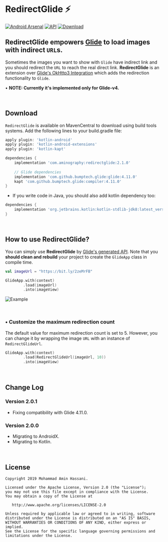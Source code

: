# RedirectGlide :zap:
[![Android Arsenal]( https://img.shields.io/badge/Android%20Arsenal-RedirectGlide-brightgreen.svg?style=flat )](https://android-arsenal.com/details/1/7431)
[![API](https://img.shields.io/badge/API-14%2B-ffaa00.svg?style=flat)](https://android-arsenal.com/api?level=14)
[![Download](https://api.bintray.com/packages/aminography/maven/RedirectGlide/images/download.svg) ](https://bintray.com/aminography/maven/RedirectGlide/_latestVersion)
  
## **RedirectGlide** empowers [Glide][1] to load images with indirect `URL`s.

Sometimes the images you want to show with `Glide` have indirect link and you should redirect the `URL` to reach the real direct link. **RedirectGlide** is an extension over [Glide's OkHttp3 Integration][2] which adds the redirection functionality to `Glide`.

• **NOTE: Currently it's implemented only for Glide-v4.**

<br/>

Download
--------
`RedirectGlide` is available on MavenCentral to download using build tools systems. Add the following lines to your build.gradle file:

```gradle
apply plugin: 'kotlin-android'
apply plugin: 'kotlin-android-extensions'
apply plugin: 'kotlin-kapt'

dependencies {
    implementation 'com.aminography:redirectglide:2.1.0'
    
    // Glide dependencies
    implementation 'com.github.bumptech.glide:glide:4.11.0'
    kapt 'com.github.bumptech.glide:compiler:4.11.0'
}
```

* If you write code in Java, you should also add kotlin dependency too:
```gradle
dependencies {
    implementation 'org.jetbrains.kotlin:kotlin-stdlib-jdk8:latest_version'
}
```

<br/>

How to use RedirectGlide?
--------
  
You can simply use **RedirectGlide** by [Glide's generated API][3]. Note that you **should clean and rebuild** your project to create the `GlideApp` class in compile time.

```kotlin
val imageUrl = "https://bit.ly/2zeMrFB"

GlideApp.with(context)
        .load(imageUrl)
        .into(imageView)
```

![Example](screenshot.png)

<br/>

### • Customize the maximum redirection count

The default value for maximum redirection count is set to 5. However, you can change it by wrapping the image `URL` with an instance of `RedirectGlideUrl`.

```kotlin
GlideApp.with(context)
        .load(RedirectGlideUrl(imageUrl, 10))
        .into(imageView)
```

<br/>

Change Log
----------
### Version 2.0.1
- Fixing compatibility with Glide 4.11.0.

### Version 2.0.0
- Migrating to AndroidX.
- Migrating to Kotlin.

<br/>

License
--------
```
Copyright 2019 Mohammad Amin Hassani.

Licensed under the Apache License, Version 2.0 (the "License");
you may not use this file except in compliance with the License.
You may obtain a copy of the License at

   http://www.apache.org/licenses/LICENSE-2.0

Unless required by applicable law or agreed to in writing, software
distributed under the License is distributed on an "AS IS" BASIS,
WITHOUT WARRANTIES OR CONDITIONS OF ANY KIND, either express or implied.
See the License for the specific language governing permissions and
limitations under the License.
```

  [1]: https://github.com/bumptech/glide
  [2]: https://github.com/bumptech/glide/tree/master/integration/okhttp3
  [3]: https://bumptech.github.io/glide/doc/generatedapi.html
